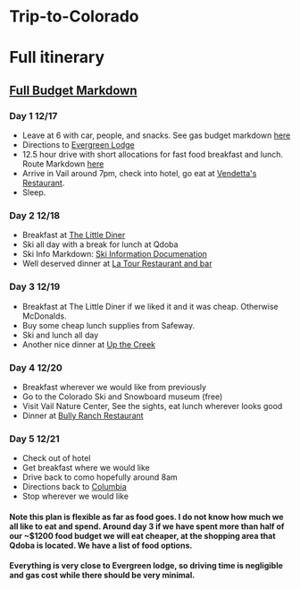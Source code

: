 # Trip-to-Colorado
# Full itinerary
## [Full Budget Markdown](https://github.com/karlnuetzel/Trip-to-Colorado/blob/master/Documentation/BudgetOverall.md)

### Day 1 12/17
* Leave at 6 with car, people, and snacks. See gas budget markdown [here](https://github.com/karlnuetzel/Trip-to-Colorado/blob/master/Documentation/GasBudget.md)
* Directions to [Evergreen Lodge](https://www.google.com/maps/dir/Columbia,+MO/Evergreen+Lodge+at+Vail,+South+Frontage+Road+West,+Vail,+CO/@39.9072738,-103.8541418,6z/data=!3m1!4b1!4m13!4m12!1m5!1m1!1s0x87dcabf3bb8182c9:0xa011692dbabd6f20!2m2!1d-92.3340724!2d38.9517053!1m5!1m1!1s0x876a7067d18223ef:0x477f84aaadf3cbbd!2m2!1d-106.382422!2d39.6440306)
* 12.5 hour drive with short allocations for fast food breakfast and lunch. Route Markdown [here](https://github.com/karlnuetzel/Trip-to-Colorado/blob/master/Documentation/route.PNG)
* Arrive in Vail around 7pm, check into hotel, go eat at [Vendetta's Restaurant](http://vendettasvail.com/).
* Sleep.

### Day 2 12/18
* Breakfast at [The Little Diner](https://foursquare.com/thelittlediner/menu)
* Ski all day with a break for lunch at Qdoba
* Ski Info Markdown: [Ski Information Documenation](https://github.com/karlnuetzel/Trip-to-Colorado/blob/master/Documentation/SkiInformation.md)
* Well deserved dinner at [La Tour Restaurant and bar](https://latour-vail.com/)

### Day 3 12/19
* Breakfast at The Little Diner if we liked it and it was cheap. Otherwise McDonalds. 
* Buy some cheap lunch supplies from Safeway.
* Ski and lunch all day
* Another nice dinner at [Up the Creek](http://vailupthecreek.com/)

### Day 4 12/20
* Breakfast wherever we would like from previously
* Go to the Colorado Ski and Snowboard museum (free)
* Visit Vail Nature Center, See the sights, eat lunch wherever looks good
* Dinner at [Bully Ranch Restaurant](https://sonnenalp.com/dining/bully-ranch/)

### Day 5 12/21
* Check out of hotel
* Get breakfast where we would like
* Drive back to como hopefully around 8am
* Directions back to [Columbia](https://www.google.com/maps/dir/Evergreen+Lodge+at+Vail,+South+Frontage+Road+West,+Vail,+CO/Columbia,+MO/@39.9070409,-103.8542367,6z/data=!3m1!4b1!4m13!4m12!1m5!1m1!1s0x876a7067d18223ef:0x477f84aaadf3cbbd!2m2!1d-106.382422!2d39.6440306!1m5!1m1!1s0x87dcabf3bb8182c9:0xa011692dbabd6f20!2m2!1d-92.3340724!2d38.9517053)
* Stop wherever we would like

#### Note this plan is flexible as far as food goes. I do not know how much we all like to eat and spend. Around day 3 if we have spent more than half of our ~$1200 food budget we will eat cheaper, at the shopping area that Qdoba is located. We have a list of food options.
#### Everything is very close to Evergreen lodge, so driving time is negligible and gas cost while there should be very minimal.
